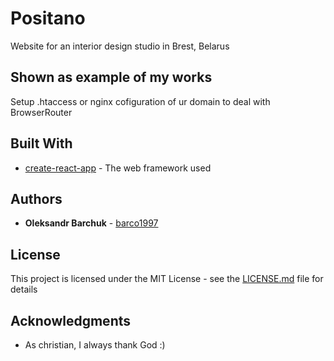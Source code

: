 # Positano

Website for an interior design studio in Brest, Belarus

## Shown as example of my works

Setup .htaccess or nginx cofiguration of ur domain to deal with BrowserRouter


## Built With

* [create-react-app](https://github.com/facebook/create-react-app/) - The web framework used


## Authors

* **Oleksandr Barchuk** - [barco1997](https://github.com/barco1997)


## License

This project is licensed under the MIT License - see the [LICENSE.md](LICENSE.md) file for details

## Acknowledgments

* As christian, I always thank God :)
